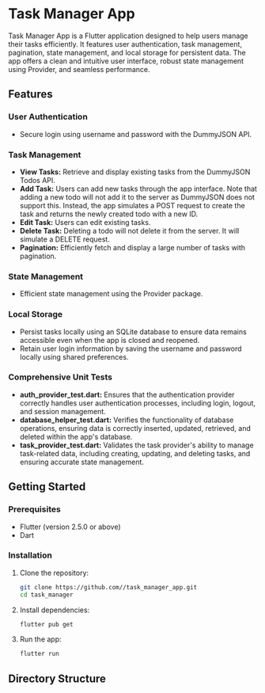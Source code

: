 # Task Manager App

Task Manager App is a Flutter application designed to help users manage their tasks efficiently. It features user authentication, task management, pagination, state management, and local storage for persistent data. The app offers a clean and intuitive user interface, robust state management using Provider, and seamless performance.

## Features

### User Authentication
- Secure login using username and password with the DummyJSON API.

### Task Management
- **View Tasks:** Retrieve and display existing tasks from the DummyJSON Todos API.
- **Add Task:** Users can add new tasks through the app interface. Note that adding a new todo will not add it to the server as DummyJSON does not support this. Instead, the app simulates a POST request to create the task and returns the newly created todo with a new ID.
- **Edit Task:** Users can edit existing tasks.
- **Delete Task:** Deleting a todo will not delete it from the server. It will simulate a DELETE request.
- **Pagination:** Efficiently fetch and display a large number of tasks with pagination.

### State Management
- Efficient state management using the Provider package.

### Local Storage
- Persist tasks locally using an SQLite database to ensure data remains accessible even when the app is closed and reopened.
- Retain user login information by saving the username and password locally using shared preferences.

### Comprehensive Unit Tests
- **auth_provider_test.dart:** Ensures that the authentication provider correctly handles user authentication processes, including login, logout, and session management.
- **database_helper_test.dart:** Verifies the functionality of database operations, ensuring data is correctly inserted, updated, retrieved, and deleted within the app's database.
- **task_provider_test.dart:** Validates the task provider's ability to manage task-related data, including creating, updating, and deleting tasks, and ensuring accurate state management.
  

## Getting Started

### Prerequisites

- Flutter (version 2.5.0 or above)
- Dart

### Installation

1. Clone the repository:
    ```bash
    git clone https://github.com//task_manager_app.git
    cd task_manager
    ```

2. Install dependencies:
    ```bash
    flutter pub get
    ```

3. Run the app:
    ```bash
    flutter run
    ```

## Directory Structure

